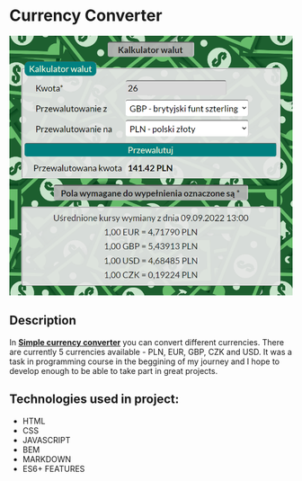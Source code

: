 # **Currency Converter**

![My simple Currency converter](https://raw.githubusercontent.com/kozlowskiigor/Currency-Converter/main/currency%20converter%20demo.png)
## **Description**

In **[Simple currency converter](https://kozlowskiigor.github.io/Currency-Converter/currencyConverter.html)** you can convert different currencies. There are currently 5 currencies available - PLN, EUR, GBP, CZK and USD. It was a task in programming course in the beggining of my journey and I hope to develop enough to be able to take part in great projects.

## **Technologies used in project:**
- HTML
- CSS
- JAVASCRIPT
- BEM
- MARKDOWN
- ES6+ FEATURES

